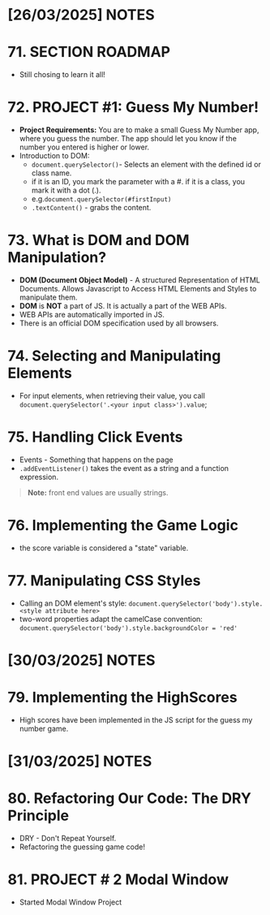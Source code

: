 
# [26/03/2025] NOTES

# 71. SECTION ROADMAP

- Still chosing to learn it all!
# 72. PROJECT #1: Guess My Number!

- **Project Requirements:** You are to make a small Guess My Number app, where you guess the number. The app should let you know if the number you entered is higher or lower.
- Introduction to DOM:
	- `document.querySelector()`- Selects an element with the defined id or class name.
	- if it is an ID, you mark the parameter with a #. if it is a class, you mark it with a dot (.).
	- e.g.`document.querySelector(#firstInput)`
	- `.textContent()` - grabs the content.

# 73. What is DOM and DOM Manipulation?

- **DOM (Document Object Model)** - A structured Representation of HTML Documents. Allows Javascript to Access HTML Elements and Styles to manipulate them.
- **DOM** is **NOT** a part of JS. It is actually a part of the WEB APIs. 
- WEB APIs are automatically imported in JS. 
- There is an official DOM specification used by all browsers.

# 74. Selecting and Manipulating Elements

- For input elements, when retrieving their value, you call `document.querySelector('.<your input class>').value`;


# 75. Handling Click Events

- Events - Something that happens on the page
- `.addEventListener()` takes the event as a string and a function expression.
> **Note:** front end values are usually strings.

# 76. Implementing the Game Logic

- the score variable is considered a "state" variable.

# 77. Manipulating CSS Styles

- Calling an DOM element's style:
`document.querySelector('body').style.<style attribute here>`
- two-word properties adapt the camelCase convention:
`document.querySelector('body').style.backgroundColor = 'red'`

# [30/03/2025] NOTES

# 79. Implementing the HighScores

- High scores have been implemented in the JS script for the guess my number game.

# [31/03/2025] NOTES

# 80. Refactoring Our Code: The DRY Principle

- DRY - Don't Repeat Yourself.
- Refactoring the guessing game code!

# 81. PROJECT # 2 Modal Window

- Started Modal Window Project